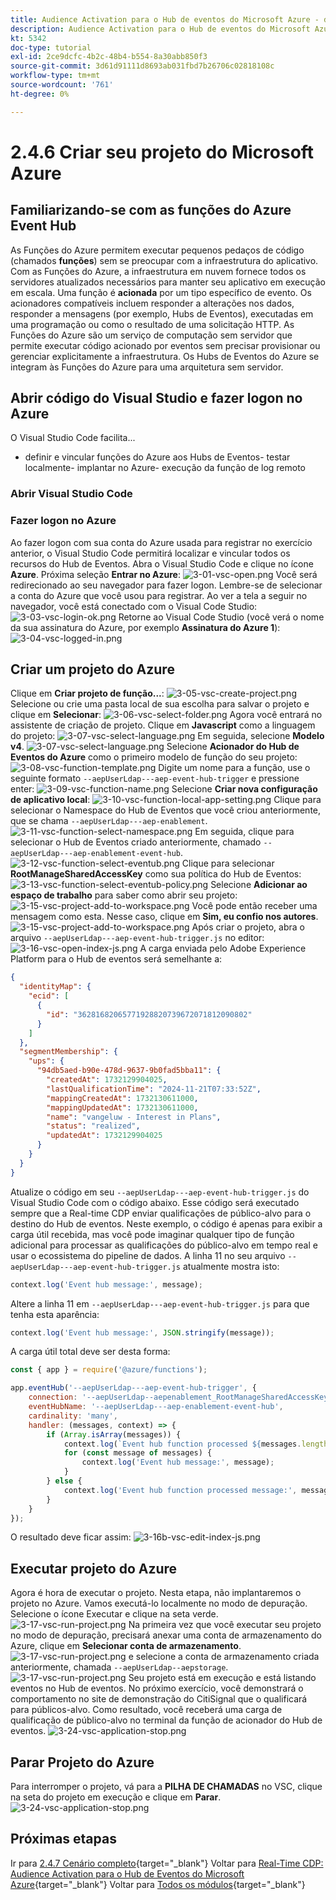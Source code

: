 ```yaml
---
title: Audience Activation para o Hub de eventos do Microsoft Azure - definir uma função do Azure
description: Audience Activation para o Hub de eventos do Microsoft Azure - definir uma função do Azure
kt: 5342
doc-type: tutorial
exl-id: 2ce9dcfc-4b2c-48b4-b554-8a30abb850f3
source-git-commit: 3d61d91111d8693ab031fbd7b26706c02818108c
workflow-type: tm+mt
source-wordcount: '761'
ht-degree: 0%

---
```


# 2.4.6 Criar seu projeto do Microsoft Azure

## Familiarizando-se com as funções do Azure Event Hub

As Funções do Azure permitem executar pequenos pedaços de código (chamados **funções**) sem se preocupar com a infraestrutura do aplicativo. Com as Funções do Azure, a infraestrutura em nuvem fornece todos os servidores atualizados necessários para manter seu aplicativo em execução em escala.
Uma função é **acionada** por um tipo específico de evento. Os acionadores compatíveis incluem responder a alterações nos dados, responder a mensagens (por exemplo, Hubs de Eventos), executadas em uma programação ou como o resultado de uma solicitação HTTP.
As Funções do Azure são um serviço de computação sem servidor que permite executar código acionado por eventos sem precisar provisionar ou gerenciar explicitamente a infraestrutura.
Os Hubs de Eventos do Azure se integram às Funções do Azure para uma arquitetura sem servidor.

## Abrir código do Visual Studio e fazer logon no Azure

O Visual Studio Code facilita...
- definir e vincular funções do Azure aos Hubs de Eventos- testar localmente- implantar no Azure- execução da função de log remoto

### Abrir Visual Studio Code

### Fazer logon no Azure

Ao fazer logon com sua conta do Azure usada para registrar no exercício anterior, o Visual Studio Code permitirá localizar e vincular todos os recursos do Hub de Eventos.
Abra o Visual Studio Code e clique no ícone **Azure**.
Próxima seleção **Entrar no Azure**:
![3-01-vsc-open.png](./images/301vscopen.png)
Você será redirecionado ao seu navegador para fazer logon. Lembre-se de selecionar a conta do Azure que você usou para registrar.
Ao ver a tela a seguir no navegador, você está conectado com o Visual Code Studio:
![3-03-vsc-login-ok.png](./images/303vscloginok.png)
Retorne ao Visual Code Studio (você verá o nome da sua assinatura do Azure, por exemplo **Assinatura do Azure 1**):
![3-04-vsc-logged-in.png](./images/304vscloggedin.png)

## Criar um projeto do Azure

Clique em **Criar projeto de função...**:
![3-05-vsc-create-project.png](./images/vsc2.png)
Selecione ou crie uma pasta local de sua escolha para salvar o projeto e clique em **Selecionar**:
![3-06-vsc-select-folder.png](./images/vsc3.png)
Agora você entrará no assistente de criação de projeto. Clique em **Javascript** como a linguagem do projeto:
![3-07-vsc-select-language.png](./images/vsc4.png)
Em seguida, selecione **Modelo v4**.
![3-07-vsc-select-language.png](./images/vsc4a.png)
Selecione **Acionador do Hub de Eventos do Azure** como o primeiro modelo de função do seu projeto:
![3-08-vsc-function-template.png](./images/vsc5.png)
Digite um nome para a função, use o seguinte formato `--aepUserLdap---aep-event-hub-trigger` e pressione enter:
![3-09-vsc-function-name.png](./images/vsc6.png)
Selecione **Criar nova configuração de aplicativo local**:
![3-10-vsc-function-local-app-setting.png](./images/vsc7.png)
Clique para selecionar o Namespace do Hub de Eventos que você criou anteriormente, que se chama `--aepUserLdap---aep-enablement`.
![3-11-vsc-function-select-namespace.png](./images/vsc8.png)
Em seguida, clique para selecionar o Hub de Eventos criado anteriormente, chamado `--aepUserLdap---aep-enablement-event-hub`.
![3-12-vsc-function-select-eventub.png](./images/vsc9.png)
Clique para selecionar **RootManageSharedAccessKey** como sua política do Hub de Eventos:
![3-13-vsc-function-select-eventub-policy.png](./images/vsc10.png)
Selecione **Adicionar ao espaço de trabalho** para saber como abrir seu projeto:
![3-15-vsc-project-add-to-workspace.png](./images/vsc12.png)
Você pode então receber uma mensagem como esta. Nesse caso, clique em **Sim, eu confio nos autores**.
![3-15-vsc-project-add-to-workspace.png](./images/vsc12a.png)
Após criar o projeto, abra o arquivo `--aepUserLdap---aep-event-hub-trigger.js` no editor:
![3-16-vsc-open-index-js.png](./images/vsc13.png)
A carga enviada pelo Adobe Experience Platform para o Hub de eventos será semelhante a:

```json
{
  "identityMap": {
    "ecid": [
      {
        "id": "36281682065771928820739672071812090802"
      }
    ]
  },
  "segmentMembership": {
    "ups": {
      "94db5aed-b90e-478d-9637-9b0fad5bba11": {
        "createdAt": 1732129904025,
        "lastQualificationTime": "2024-11-21T07:33:52Z",
        "mappingCreatedAt": 1732130611000,
        "mappingUpdatedAt": 1732130611000,
        "name": "vangeluw - Interest in Plans",
        "status": "realized",
        "updatedAt": 1732129904025
      }
    }
  }
}
```

Atualize o código em seu `--aepUserLdap---aep-event-hub-trigger.js` do Visual Studio Code com o código abaixo. Esse código será executado sempre que a Real-time CDP enviar qualificações de público-alvo para o destino do Hub de eventos. Neste exemplo, o código é apenas para exibir a carga útil recebida, mas você pode imaginar qualquer tipo de função adicional para processar as qualificações do público-alvo em tempo real e usar o ecossistema do pipeline de dados.
A linha 11 no seu arquivo `--aepUserLdap---aep-event-hub-trigger.js` atualmente mostra isto:

```javascript
context.log('Event hub message:', message);
```

Altere a linha 11 em `--aepUserLdap---aep-event-hub-trigger.js` para que tenha esta aparência:

```javascript
context.log('Event hub message:', JSON.stringify(message));
```

A carga útil total deve ser desta forma:

```javascript
const { app } = require('@azure/functions');

app.eventHub('--aepUserLdap---aep-event-hub-trigger', {
    connection: '--aepUserLdap--aepenablement_RootManageSharedAccessKey_EVENTHUB',
    eventHubName: '--aepUserLdap---aep-enablement-event-hub',
    cardinality: 'many',
    handler: (messages, context) => {
        if (Array.isArray(messages)) {
            context.log(`Event hub function processed ${messages.length} messages`);
            for (const message of messages) {
                context.log('Event hub message:', message);
            }
        } else {
            context.log('Event hub function processed message:', messages);
        }
    }
});
```


O resultado deve ficar assim:
![3-16b-vsc-edit-index-js.png](./images/vsc1.png)

## Executar projeto do Azure

Agora é hora de executar o projeto. Nesta etapa, não implantaremos o projeto no Azure. Vamos executá-lo localmente no modo de depuração. Selecione o ícone Executar e clique na seta verde.
![3-17-vsc-run-project.png](./images/vsc14.png)
Na primeira vez que você executar seu projeto no modo de depuração, precisará anexar uma conta de armazenamento do Azure, clique em **Selecionar conta de armazenamento**.
![3-17-vsc-run-project.png](./images/vsc14a.png)
e selecione a conta de armazenamento criada anteriormente, chamada `--aepUserLdap--aepstorage`.
![3-17-vsc-run-project.png](./images/vsc14b.png)
Seu projeto está em execução e está listando eventos no Hub de eventos. No próximo exercício, você demonstrará o comportamento no site de demonstração do CitiSignal que o qualificará para públicos-alvo. Como resultado, você receberá uma carga de qualificação de público-alvo no terminal da função de acionador do Hub de eventos.
![3-24-vsc-application-stop.png](./images/vsc18.png)

## Parar Projeto do Azure

Para interromper o projeto, vá para a **PILHA DE CHAMADAS** no VSC, clique na seta do projeto em execução e clique em **Parar**.
![3-24-vsc-application-stop.png](./images/vsc17.png)

## Próximas etapas

Ir para [2.4.7 Cenário completo](./ex7.md){target="_blank"}
Voltar para [Real-Time CDP: Audience Activation para o Hub de Eventos do Microsoft Azure](./segment-activation-microsoft-azure-eventhub.md){target="_blank"}
Voltar para [Todos os módulos](./../../../../overview.md){target="_blank"}
